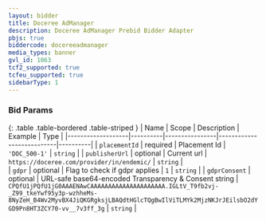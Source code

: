 ```yaml
---
layout: bidder
title: Doceree AdManager
description: Doceree AdManager Prebid Bidder Adapter
pbjs: true
biddercode: docereeadmanager
media_types: banner
gvl_id: 1063
tcf2_supported: true
tcfeu_supported: true
sidebarType: 1
---
```


### Bid Params

{: .table .table-bordered .table-striped }
| Name                | Scope    | Description    | Example                   | Type     |
|-------------------|----------|----------------|---------------------------|----------|
| `placementId`     | required | Placement Id   | `'DOC_500-1'`  | `string` |
| `publisherUrl`     | optional | Current url    | `https://doceree.com/provider/in/endemic/`     | `string` |  
| `gdpr`             | optional | Flag to check if gdpr applies   | `1`      | `string` |
| `gdprConsent`     | optional | URL-safe base64-encoded Transparency & Consent string   | `CPQfU1jPQfU1jG0AAAENAwCAAAAAAAAAAAAAAAAAAAAA.IGLtV_T9fb2vj-_Z99_tkeYwf95y3p-wzhheMs-8NyZeH_B4Wv2MyvBX4JiQKGRgksjLBAQdtHGlcTQgBwIlViTLMYk2MjzNKJrJEilsbO2dYGD9Pn8HT3ZCY70-vv__7v3ff_3g`      | `string` |
